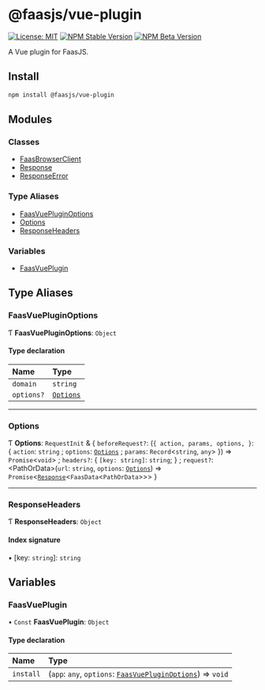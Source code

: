 # @faasjs/vue-plugin

[![License: MIT](https://img.shields.io/npm/l/@faasjs/vue-plugin.svg)](https://github.com/faasjs/faasjs/blob/main/packages/faasjs/vue-plugin/LICENSE)
[![NPM Stable Version](https://img.shields.io/npm/v/@faasjs/vue-plugin/stable.svg)](https://www.npmjs.com/package/@faasjs/vue-plugin)
[![NPM Beta Version](https://img.shields.io/npm/v/@faasjs/vue-plugin/beta.svg)](https://www.npmjs.com/package/@faasjs/vue-plugin)

A Vue plugin for FaasJS.

## Install

```sh
npm install @faasjs/vue-plugin
```

## Modules

### Classes

- [FaasBrowserClient](classes/FaasBrowserClient.md)
- [Response](classes/Response.md)
- [ResponseError](classes/ResponseError.md)

### Type Aliases

- [FaasVuePluginOptions](#faasvuepluginoptions)
- [Options](#options)
- [ResponseHeaders](#responseheaders)

### Variables

- [FaasVuePlugin](#faasvueplugin)

## Type Aliases

### FaasVuePluginOptions

Ƭ **FaasVuePluginOptions**: `Object`

#### Type declaration

| Name | Type |
| :------ | :------ |
| `domain` | `string` |
| `options?` | [`Options`](#options) |

___

### Options

Ƭ **Options**: `RequestInit` & \{ `beforeRequest?`: (`{
    action,
    params,
    options,
  }`: \{ `action`: `string` ; `options`: [`Options`](#options) ; `params`: `Record`\<`string`, `any`\>  }) => `Promise`\<`void`\> ; `headers?`: \{ `[key: string]`: `string`;  } ; `request?`: \<PathOrData\>(`url`: `string`, `options`: [`Options`](#options)) => `Promise`\<[`Response`](classes/Response.md)\<`FaasData`\<`PathOrData`\>\>\>  }

___

### ResponseHeaders

Ƭ **ResponseHeaders**: `Object`

#### Index signature

▪ [key: `string`]: `string`

## Variables

### FaasVuePlugin

• `Const` **FaasVuePlugin**: `Object`

#### Type declaration

| Name | Type |
| :------ | :------ |
| `install` | (`app`: `any`, `options`: [`FaasVuePluginOptions`](#faasvuepluginoptions)) => `void` |
